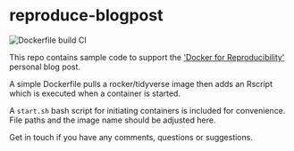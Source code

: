 # reproduce-blogpost

![Dockerfile build CI](https://github.com/JayAchar/reproduce-blogpost/workflows/Docker%20Image%20CI/badge.svg)

This repo contains sample code to support the
['Docker for Reproducibility'](https://jay.rbind.io/post/docker-for-reproducibility/)
personal blog post.

A simple Dockerfile pulls a rocker/tidyverse image then adds an Rscript
which is executed when a container is started.

A `start.sh` bash script for initiating containers is included for convenience. File
paths and the image name should be adjusted here.

Get in touch if you have any comments, questions or suggestions.
